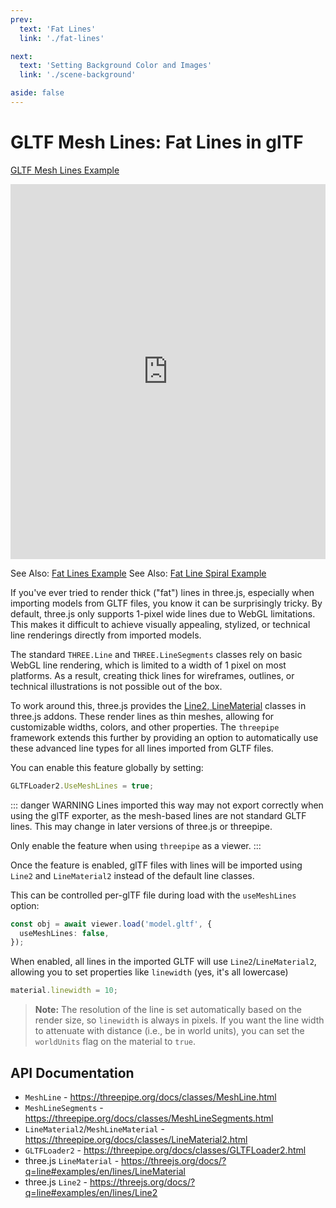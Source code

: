 ```yaml
---
prev:
  text: 'Fat Lines'
  link: './fat-lines'

next: 
  text: 'Setting Background Color and Images'
  link: './scene-background'

aside: false
---
```


# GLTF Mesh Lines: Fat Lines in glTF

[GLTF Mesh Lines Example](https://threepipe.org/examples/#gltf-mesh-lines/)
<iframe src="https://threepipe.org/examples/gltf-mesh-lines/" style="width:100%;min-height:600px;border:none;" loading="lazy" title="GLTF Mesh Lines Example"></iframe>

See Also: [Fat Lines Example](https://threepipe.org/examples/#fat-lines/)
See Also: [Fat Line Spiral Example](https://threepipe.org/examples/#fat-line-spiral/)

If you've ever tried to render thick ("fat") lines in three.js, especially when importing models from GLTF files, you know it can be surprisingly tricky. By default, three.js only supports 1-pixel wide lines due to WebGL limitations. This makes it difficult to achieve visually appealing, stylized, or technical line renderings directly from imported models.

The standard `THREE.Line` and `THREE.LineSegments` classes rely on basic WebGL line rendering, which is limited to a width of 1 pixel on most platforms. As a result, creating thick lines for wireframes, outlines, or technical illustrations is not possible out of the box.

To work around this, three.js provides the [Line2, LineMaterial](https://threejs.org/docs/#examples/en/lines/Line2) classes in three.js addons. 
These render lines as thin meshes, allowing for customizable widths, colors, and other properties.
The `threepipe` framework extends this further by providing an option to automatically use these advanced line types for all lines imported from GLTF files.

You can enable this feature globally by setting:

```ts
GLTFLoader2.UseMeshLines = true;
```

::: danger WARNING
Lines imported this way may not export correctly when using the glTF exporter, as the mesh-based lines are not standard GLTF lines. This may change in later versions of three.js or threepipe.

Only enable the feature when using `threepipe` as a viewer.
:::

Once the feature is enabled, glTF files with lines will be imported using `Line2` and `LineMaterial2` instead of the default line classes.

This can be controlled per-glTF file during load with the `useMeshLines` option:

```ts
const obj = await viewer.load('model.gltf', {
  useMeshLines: false,
});
```

When enabled, all lines in the imported GLTF will use `Line2`/`LineMaterial2`, allowing you to set properties like `linewidth` (yes, it's all lowercase)

```ts
material.linewidth = 10;
```

> **Note:** The resolution of the line is set automatically based on the render size, so `linewidth` is always in pixels. If you want the line width to attenuate with distance (i.e., be in world units), you can set the `worldUnits` flag on the material to `true`.

## API Documentation

- `MeshLine` - https://threepipe.org/docs/classes/MeshLine.html
- `MeshLineSegments` - https://threepipe.org/docs/classes/MeshLineSegments.html
- `LineMaterial2`/`MeshLineMaterial` - https://threepipe.org/docs/classes/LineMaterial2.html
- `GLTFLoader2` - https://threepipe.org/docs/classes/GLTFLoader2.html
- three.js `LineMaterial` - https://threejs.org/docs/?q=line#examples/en/lines/LineMaterial
- three.js `Line2` - https://threejs.org/docs/?q=line#examples/en/lines/Line2 
